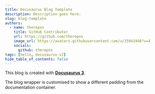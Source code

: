 ```yaml
---
title: Docusaurus Blog Template
description: Description goes here.
slug: blog-template
authors:
  - name: therepos
    title: GitHub Contributor
    url: https://github.com/therepos
    image_url: https://avatars.githubusercontent.com/u/25941948?v=4
    socials:
      github: therepos
tags: [hello, docusaurus-v2]
hide_table_of_contents: false
---
```


This blog is created with [**Docusaurus 3**](https://docusaurus.io/).

<!-- truncate -->

The blog wrapper is customised to show a different padding from the documentation container.

